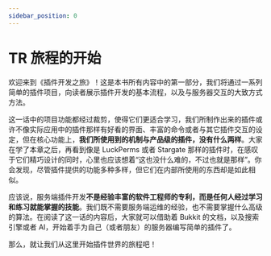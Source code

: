 ```yaml
---
sidebar_position: 0
---
```


# TR 旅程的开始

欢迎来到《插件开发之旅》！这是本书所有内容中的第一部分，我们将通过一系列简单的插件项目，向读者展示插件开发的基本流程，以及与服务器交互的大致方式方法。

这一话中的项目功能都经过裁剪，使得它们更适合学习，我们所制作出来的插件或许不像实际应用中的插件那样有好看的界面、丰富的命令或者与其它插件交互的设定，但在核心功能上，**我们所使用到的机制与产品级的插件，没有什么两样**。大家在学了本章之后，再看到像是 LuckPerms 或者 Stargate 那样的插件时，在感叹于它们精巧设计的同时，心里也应该想着“这也没什么难的，不过也就是那样”。你会发现，尽管插件提供的功能多种多样，但它们在内部所使用的东西却是如此相似。

应该说，服务端插件开发**不是经验丰富的软件工程师的专利，而是任何人经过学习和练习就能掌握的技能**。我们既不需要服务端运维的经验，也不需要掌握什么高级的算法。在阅读了这一话的内容后，大家就可以借助着 Bukkit 的文档，以及搜索引擎或者 AI，开始着手为自己（或者朋友）的服务器编写简单的插件了。

那么，就让我们从这里开始插件世界的旅程吧！